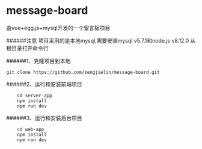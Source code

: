 # message-board
由vue+egg.js+mysql开发的一个留言板项目

######注意
项目采用的是本地mysql,需要安装mysql v5.7.1和node.js v8.12.0
从根目录打开命令行

######1、克隆项目到本地

`git clone https://github.com/zengjielin/message-board.git`

######2、运行和安装前端项目

```
    cd server-app
    npm install
    npm run dev
```

######3、运行和安装后台项目

```
    cd web-app
    npm install
    npm run dev
```
